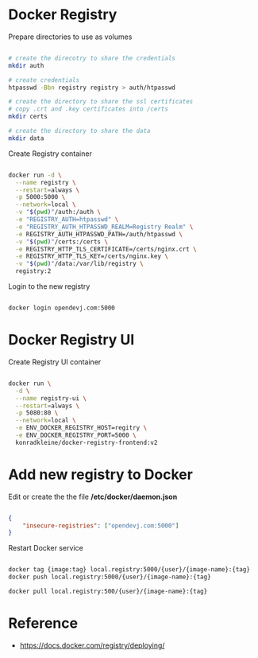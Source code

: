# Docker Registry

Prepare directories to use as volumes

```bash

# create the direcotry to share the credentials
mkdir auth

# create credentials
htpasswd -Bbn registry registry > auth/htpasswd

# create the directory to share the ssl certificates
# copy .crt and .key certificates into /certs
mkdir certs

# create the directory to share the data
mkdir data

```

Create Registry container

```bash

docker run -d \
  --name registry \
  --restart=always \
  -p 5000:5000 \
  --network=local \
  -v "$(pwd)"/auth:/auth \
  -e "REGISTRY_AUTH=htpasswd" \
  -e "REGISTRY_AUTH_HTPASSWD_REALM=Registry Realm" \
  -e REGISTRY_AUTH_HTPASSWD_PATH=/auth/htpasswd \
  -v "$(pwd)"/certs:/certs \
  -e REGISTRY_HTTP_TLS_CERTIFICATE=/certs/nginx.crt \
  -e REGISTRY_HTTP_TLS_KEY=/certs/nginx.key \
  -v "$(pwd)"/data:/var/lib/registry \
  registry:2

```

Login to the new registry


```bash

docker login opendevj.com:5000

```

# Docker Registry UI

Create Registry UI container

```bash

docker run \
  -d \
  --name registry-ui \
  --restart=always \
  -p 5080:80 \
  --network=local \
  -e ENV_DOCKER_REGISTRY_HOST=regitry \
  -e ENV_DOCKER_REGISTRY_PORT=5000 \
  konradkleine/docker-registry-frontend:v2

```

# Add new registry to Docker

Edit or create the the file **/etc/docker/daemon.json**

```json

{
	"insecure-registries": ["opendevj.com:5000"]
}

```

Restart Docker service

```bash

docker tag {image:tag} local.registry:5000/{user}/{image-name}:{tag}
docker push local.registry:5000/{user}/{image-name}:{tag}

docker pull local.registry:500/{user}/{image-name}:{tag}

```

# Reference

- https://docs.docker.com/registry/deploying/